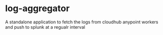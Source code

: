 # log-aggregator
A standalone application to fetch the logs from cloudhub anypoint workers and push to splunk at a regualr interval
